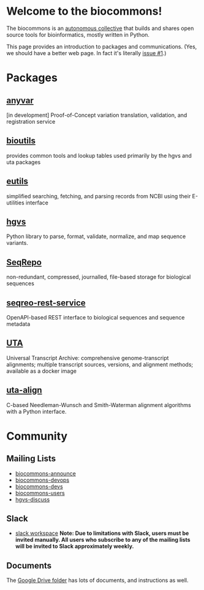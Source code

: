 # Welcome to the biocommons!

The biocommons is an [autonomous
collective](https://youtu.be/ZtYU87QNjPw?t=60) that builds and shares
open source tools for bioinformatics, mostly written in Python.

This page provides an introduction to packages and communications.
(Yes, we should have a better web page. In fact it's literally [issue
#1](https://github.com/biocommons/biocommons/issues/1).)


# Packages

## [anyvar](https://github.com/biocommons/anyvar)
[in development] Proof-of-Concept variation translation, validation, and registration service

## [bioutils](https://github.com/biocommons/bioutils)
provides common tools and lookup tables used primarily by the hgvs and uta packages

## [eutils](https://github.com/biocommons/eutils)
simplified searching, fetching, and parsing records from NCBI using their E-utilities interface

## [hgvs](https://github.com/biocommons/hgvs)
Python library to parse, format, validate, normalize, and map sequence variants.

## [SeqRepo](https://github.com/biocommons/biocommons.seqrepo)
non-redundant, compressed, journalled, file-based storage for biological sequences

## [seqreo-rest-service](https://github.com/biocommons/seqrepo-rest-service)
OpenAPI-based REST interface to biological sequences and sequence metadata

## [UTA](https://github.com/biocommons/uta)
Universal Transcript Archive: comprehensive genome-transcript
alignments; multiple transcript sources, versions, and alignment
methods; available as a docker image

## [uta-align](https://github.com/biocommons/uta-align)
C-based Needleman-Wunsch and Smith-Waterman alignment algorithms with
a Python interface.


# Community

## Mailing Lists

* [biocommons-announce](https://groups.google.com/g/biocommons-announce)
* [biocommons-devops](https://groups.google.com/g/biocommons-devops)
* [biocommons-devs](https://groups.google.com/g/biocommons-devs)
* [biocommons-users](https://groups.google.com/g/biocommons-users)
* [hgvs-discuss](https://groups.google.com/g/hgvs-discuss)

## Slack

* [slack workspace](https://biocommons.slack.com/)
**Note: Due to limitations with Slack, users must be invited manually.
All users who subscribe to any of the mailing lists will be invited to
Slack approximately weekly.**


## Documents

The [Google Drive
folder](https://drive.google.com/drive/folders/0ByWpa1IeblpxfnhjUEYya3Ewbjh0UVBzaWVieUdnTUNNY3UtbGhybDQtdTVhVnZBQlg4Nzg?usp=sharing)
has lots of documents, and instructions as well.

